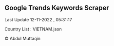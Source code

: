 

## Google Trends Keywords Scraper 
 
Last Update 12-11-2022 , 05:31:17

Country List :
VIETNAM.json



© Abdul Muttaqin 
